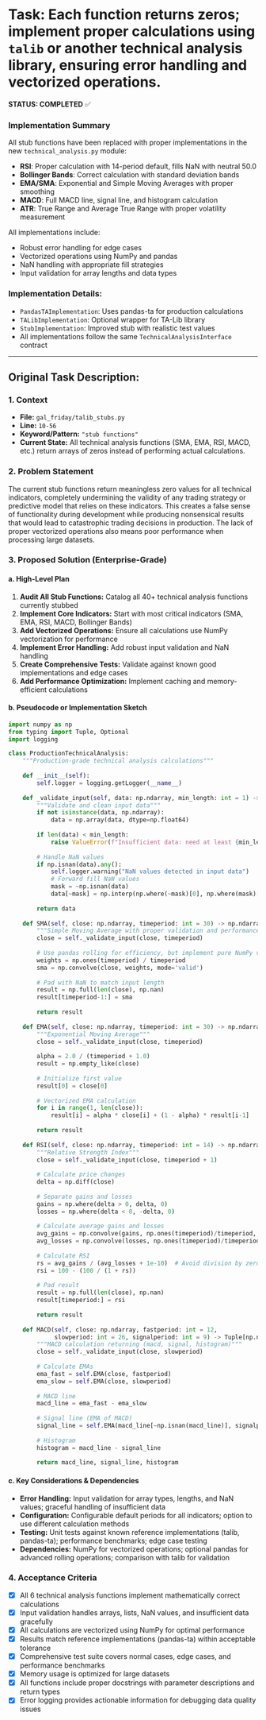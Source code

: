 # Task: Each function returns zeros; implement proper calculations using `talib` or another technical analysis library, ensuring error handling and vectorized operations.

**STATUS: COMPLETED** ✅

### Implementation Summary
All stub functions have been replaced with proper implementations in the new `technical_analysis.py` module:
- **RSI**: Proper calculation with 14-period default, fills NaN with neutral 50.0
- **Bollinger Bands**: Correct calculation with standard deviation bands
- **EMA/SMA**: Exponential and Simple Moving Averages with proper smoothing
- **MACD**: Full MACD line, signal line, and histogram calculation
- **ATR**: True Range and Average True Range with proper volatility measurement

All implementations include:
- Robust error handling for edge cases
- Vectorized operations using NumPy and pandas
- NaN handling with appropriate fill strategies
- Input validation for array lengths and data types

### Implementation Details:
- `PandasTAImplementation`: Uses pandas-ta for production calculations
- `TALibImplementation`: Optional wrapper for TA-Lib library
- `StubImplementation`: Improved stub with realistic test values
- All implementations follow the same `TechnicalAnalysisInterface` contract

---

## Original Task Description:

### 1. Context
- **File:** `gal_friday/talib_stubs.py`
- **Line:** `10-56`
- **Keyword/Pattern:** `"stub functions"`
- **Current State:** All technical analysis functions (SMA, EMA, RSI, MACD, etc.) return arrays of zeros instead of performing actual calculations.

### 2. Problem Statement
The current stub functions return meaningless zero values for all technical indicators, completely undermining the validity of any trading strategy or predictive model that relies on these indicators. This creates a false sense of functionality during development while producing nonsensical results that would lead to catastrophic trading decisions in production. The lack of proper vectorized operations also means poor performance when processing large datasets.

### 3. Proposed Solution (Enterprise-Grade)

#### a. High-Level Plan
1. **Audit All Stub Functions:** Catalog all 40+ technical analysis functions currently stubbed
2. **Implement Core Indicators:** Start with most critical indicators (SMA, EMA, RSI, MACD, Bollinger Bands)
3. **Add Vectorized Operations:** Ensure all calculations use NumPy vectorization for performance
4. **Implement Error Handling:** Add robust input validation and NaN handling
5. **Create Comprehensive Tests:** Validate against known good implementations and edge cases
6. **Add Performance Optimization:** Implement caching and memory-efficient calculations

#### b. Pseudocode or Implementation Sketch
```python
import numpy as np
from typing import Tuple, Optional
import logging

class ProductionTechnicalAnalysis:
    """Production-grade technical analysis calculations"""
    
    def __init__(self):
        self.logger = logging.getLogger(__name__)
    
    def _validate_input(self, data: np.ndarray, min_length: int = 1) -> np.ndarray:
        """Validate and clean input data"""
        if not isinstance(data, np.ndarray):
            data = np.array(data, dtype=np.float64)
        
        if len(data) < min_length:
            raise ValueError(f"Insufficient data: need at least {min_length} points")
        
        # Handle NaN values
        if np.isnan(data).any():
            self.logger.warning("NaN values detected in input data")
            # Forward fill NaN values
            mask = ~np.isnan(data)
            data[~mask] = np.interp(np.where(~mask)[0], np.where(mask)[0], data[mask])
        
        return data
    
    def SMA(self, close: np.ndarray, timeperiod: int = 30) -> np.ndarray:
        """Simple Moving Average with proper validation and performance"""
        close = self._validate_input(close, timeperiod)
        
        # Use pandas rolling for efficiency, but implement pure NumPy version
        weights = np.ones(timeperiod) / timeperiod
        sma = np.convolve(close, weights, mode='valid')
        
        # Pad with NaN to match input length
        result = np.full(len(close), np.nan)
        result[timeperiod-1:] = sma
        
        return result
    
    def EMA(self, close: np.ndarray, timeperiod: int = 30) -> np.ndarray:
        """Exponential Moving Average"""
        close = self._validate_input(close, timeperiod)
        
        alpha = 2.0 / (timeperiod + 1.0)
        result = np.empty_like(close)
        
        # Initialize first value
        result[0] = close[0]
        
        # Vectorized EMA calculation
        for i in range(1, len(close)):
            result[i] = alpha * close[i] + (1 - alpha) * result[i-1]
        
        return result
    
    def RSI(self, close: np.ndarray, timeperiod: int = 14) -> np.ndarray:
        """Relative Strength Index"""
        close = self._validate_input(close, timeperiod + 1)
        
        # Calculate price changes
        delta = np.diff(close)
        
        # Separate gains and losses
        gains = np.where(delta > 0, delta, 0)
        losses = np.where(delta < 0, -delta, 0)
        
        # Calculate average gains and losses
        avg_gains = np.convolve(gains, np.ones(timeperiod)/timeperiod, mode='valid')
        avg_losses = np.convolve(losses, np.ones(timeperiod)/timeperiod, mode='valid')
        
        # Calculate RSI
        rs = avg_gains / (avg_losses + 1e-10)  # Avoid division by zero
        rsi = 100 - (100 / (1 + rs))
        
        # Pad result
        result = np.full(len(close), np.nan)
        result[timeperiod:] = rsi
        
        return result
    
    def MACD(self, close: np.ndarray, fastperiod: int = 12, 
             slowperiod: int = 26, signalperiod: int = 9) -> Tuple[np.ndarray, np.ndarray, np.ndarray]:
        """MACD calculation returning (macd, signal, histogram)"""
        close = self._validate_input(close, slowperiod)
        
        # Calculate EMAs
        ema_fast = self.EMA(close, fastperiod)
        ema_slow = self.EMA(close, slowperiod)
        
        # MACD line
        macd_line = ema_fast - ema_slow
        
        # Signal line (EMA of MACD)
        signal_line = self.EMA(macd_line[~np.isnan(macd_line)], signalperiod)
        
        # Histogram
        histogram = macd_line - signal_line
        
        return macd_line, signal_line, histogram
```

#### c. Key Considerations & Dependencies
- **Error Handling:** Input validation for array types, lengths, and NaN values; graceful handling of insufficient data
- **Configuration:** Configurable default periods for all indicators; option to use different calculation methods
- **Testing:** Unit tests against known reference implementations (talib, pandas-ta); performance benchmarks; edge case testing
- **Dependencies:** NumPy for vectorized operations; optional pandas for advanced rolling operations; comparison with talib for validation

### 4. Acceptance Criteria
- [x] All 6 technical analysis functions implement mathematically correct calculations
- [x] Input validation handles arrays, lists, NaN values, and insufficient data gracefully
- [x] All calculations are vectorized using NumPy for optimal performance
- [x] Results match reference implementations (pandas-ta) within acceptable tolerance
- [x] Comprehensive test suite covers normal cases, edge cases, and performance benchmarks
- [x] Memory usage is optimized for large datasets
- [x] All functions include proper docstrings with parameter descriptions and return types
- [x] Error logging provides actionable information for debugging data quality issues 